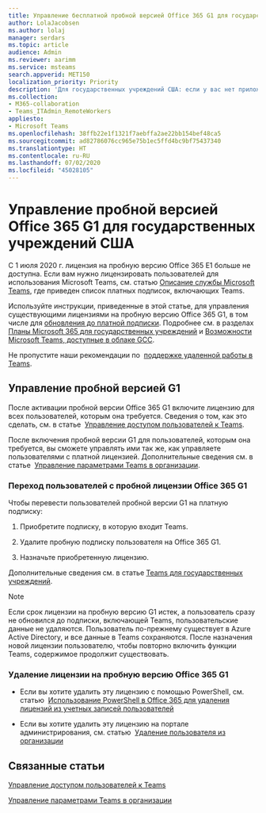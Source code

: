 ```yaml
---
title: Управление бесплатной пробной версией Office 365 G1 для государственных учреждений США
author: LolaJacobsen
ms.author: lolaj
manager: serdars
ms.topic: article
audience: Admin
ms.reviewer: aarimm
ms.service: msteams
search.appverid: MET150
localization_priority: Priority
description: 'Для государственных учреждений США: если у вас нет приложения Microsoft Teams и оно срочно вам требуется, разверните пробную версию Office 365 G1 для своих пользователей, которым нужно работать удаленно или из дома в связи со вспышкой эпидемии COVID-19 (коронавируса).'
ms.collection:
- M365-collaboration
- Teams_ITAdmin_RemoteWorkers
appliesto:
- Microsoft Teams
ms.openlocfilehash: 38ffb22e1f1321f7aebffa2ae22bb154bef48ca5
ms.sourcegitcommit: ad82786076cc965e75b1ec5ffd4bc9bf75437340
ms.translationtype: HT
ms.contentlocale: ru-RU
ms.lasthandoff: 07/02/2020
ms.locfileid: "45028105"
---
```

<a name="manage-the-office-365-g1-trial-for-us-government"></a>Управление пробной версией Office 365 G1 для государственных учреждений США 
==============================

С 1 июля 2020 г. лицензия на пробную версию Office 365 E1 больше не доступна. Если вам нужно лицензировать пользователей для использования Microsoft Teams, см. статью [Описание службы Microsoft Teams](https://docs.microsoft.com/office365/servicedescriptions/teams-service-description), где приведен список платных подписок, включающих Teams. 

Используйте инструкции, приведенные в этой статье, для управления существующими лицензиями на пробную версию Office 365 G1, в том числе для [обновления до платной подписки](#upgrade-users-from-the-office-365-g1-trial-license). Подробнее см. в разделах [Планы Microsoft 365 для государственных учреждений](https://www.microsoft.com/microsoft-365/government/compare-office-365-government-plans) и [Возможности Microsoft Teams, доступные в облаке GCC](plan-for-government-gcc.md).

Не пропустите наши рекомендации по  [поддержке удаленной работы в Teams](support-remote-work-with-teams.md).

## <a name="manage-the-g1-trial"></a>Управление пробной версией G1

После активации пробной версии Office 365 G1 включите лицензию для всех пользователей, которым она требуется. Сведения о том, как это сделать, см. в статье  [Управление доступом пользователей к Teams](user-access.md).

После включения пробной версии G1 для пользователей, которым она требуется, вы сможете управлять ими так же, как управляете пользователями с платной лицензией. Дополнительные сведения см. в статье  [Управление параметрами Teams в организации](enable-features-office-365.md).

### <a name="upgrade-users-from-the-office-365-g1-trial-license"></a>Переход пользователей с пробной лицензии Office 365 G1

Чтобы перевести пользователей пробной версии G1 на платную подписку:

1.  Приобретите подписку, в которую входит Teams.

2.  Удалите пробную подписку пользователя на Office 365 G1.

3.  Назначьте приобретенную лицензию.

Дополнительные сведения см. в статье [Teams для государственных учреждений](expand-teams-across-your-org/teams-for-government-landing-page.md).

> [!NOTE]
> Если срок лицензии на пробную версию G1 истек, а пользователь сразу не обновился до подписки, включающей Teams, пользовательские данные не удаляются. Пользователь по-прежнему существует в Azure Active Directory, и все данные в Teams сохраняются. После назначения новой лицензии пользователю, чтобы повторно включить функции Teams, содержимое продолжит существовать.
> 
### <a name="remove-an-office-365-g1-trial-license"></a>Удаление лицензии на пробную версию Office 365 G1

  - Если вы хотите удалить эту лицензию с помощью PowerShell, см. статью  [Использование PowerShell в Office 365 для удаления лицензий из учетных записей пользователей](https://docs.microsoft.com/office365/enterprise/powershell/remove-licenses-from-user-accounts-with-office-365-powershell)

  - Если вы хотите удалить эту лицензию на портале администрирования, см. статью  [Удаление пользователя из организации](https://docs.microsoft.com/microsoft-365/admin/add-users/delete-a-user)

## <a name="related-topics"></a>Связанные статьи

[Управление доступом пользователей к Teams](user-access.md)

[Управление параметрами Teams в организации](enable-features-office-365.md)
